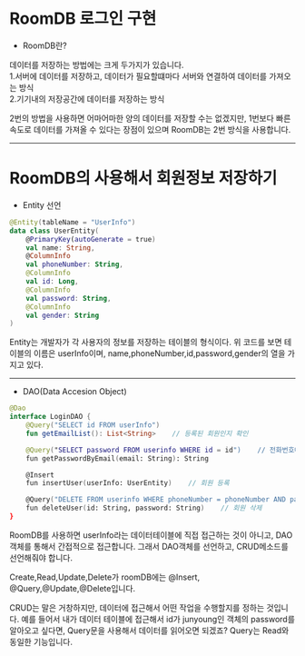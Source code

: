 # RoomDB 로그인 구현

* RoomDB란?
<div>데이터를 저장하는 방법에는 크게 두가지가 있습니다.</div>
<div>1.서버에 데이터를 저장하고, 데이터가 필요할떄마다 서버와 연결하여 데이터를 가져오는 방식</div>
<div>2.기기내의 저장공간에 데이터를 저장하는 방식</div>

2번의 방법을 사용하면 어마어마한 양의 데이터를 저장할 수는 없겠지만, 1번보다 빠른 속도로 데이터를 가져올 수 있다는 장점이 있으며 RoomDB는 2번 방식을 사용합니다.

---

# RoomDB의 사용해서 회원정보 저장하기

* Entity 선언

~~~kotlin
@Entity(tableName = "UserInfo")
data class UserEntity(
    @PrimaryKey(autoGenerate = true)
    val name: String,
    @ColumnInfo
    val phoneNumber: String,
    @ColumnInfo
    val id: Long,
    @ColumnInfo
    val password: String,
    @ColumnInfo
    val gender: String
)
~~~

Entity는 개발자가 각 사용자의 정보를 저장하는 테이블의 형식이다. 위 코드를 보면 테이블의 이름은 userInfo이며, name,phoneNumber,id,password,gender의 열을 가지고 있다.

---

* DAO(Data Accesion Object)

~~~kotlin
@Dao
interface LoginDAO {
    @Query("SELECT id FROM userInfo")
    fun getEmailList(): List<String>    // 등록된 회원인지 확인

    @Query("SELECT password FROM userinfo WHERE id = id")    // 전화번호에 따른 비밀번호 반환
    fun getPasswordByEmail(email: String): String

    @Insert
    fun insertUser(userInfo: UserEntity)    // 회원 등록

    @Query("DELETE FROM userinfo WHERE phoneNumber = phoneNumber AND password = :password")
    fun deleteUser(id: String, password: String)    // 회원 삭제
}
~~~

RoomDB를 사용하면 userInfo라는 데이터테이블에 직접 접근하는 것이 아니고, DAO객체를 통해서 간접적으로 접근합니다. 그래서 DAO객체를 선언하고, CRUD메소드를 선언해줘야 합니다.

<div>Create,Read,Update,Delete가 roomDB에는 @Insert, @Query,@Update,@Delete입니다.</div>

CRUD는 말은 거창하지만, 데이터에 접근해서 어떤 작업을 수행할지를 정하는 것입니다. 예를 들어서 내가 데이터 테이블에 접근해서 id가 junyoung인 객체의 password를 알아오고 싶다면, Query문을 사용해서 데이터를 읽어오면 되겠죠? Query는 Read와 동일한 기능입니다.





